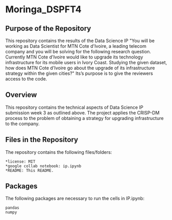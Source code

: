 # Moringa_DSPFT4
## Purpose of the Repository

This repository contains the results of the Data Science IP "You will be working as Data Scientist for MTN Cote d'Ivoire, a leading telecom company and you will be solving for the following research question.
Currently MTN Cote d'Ivoire would like to upgrade its technology infrastructure for its mobile users in Ivory Coast. Studying the given dataset, how does MTN Cote d'Ivoire go about the upgrade of its infrastructure strategy within the given cities?" 
Its’s purpose is to give the reviewers access to the code.

## Overview

This repository contains the technical aspects of Data Science IP submission week 3 as outlined above. The project applies the CRISP-DM process to the problem of obtaining a strategy for upgrading infrastructure to the company.

## Files in the Repository

The repository contains the following files/folders:

    *license: MIT
    *google collab notebook: ip.ipynb
    *README: This README.

## Packages

The following packages are necessary to run the cells in IP.ipynb:

    pandas
    numpy
    
